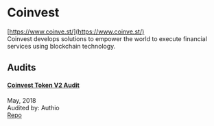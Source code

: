 
# Coinvest
  
[https://www.coinve.st/](https://www.coinve.st/)<br>
Coinvest develops solutions to empower the world to execute financial services using blockchain technology.


## Audits



#### [Coinvest Token V2 Audit](https://github.com/authio-ethereum/Audits/blob/master/CoinvestTokenV2/Coinvest%20Token%20V2%20Audit%20by%20Authio%20Updated%20Styling.pdf)

May, 2018<br>
Audited by: Authio<br>
[Repo](https://github.com/DecentralizedDerivatives/DRCT_standard)
      

  



